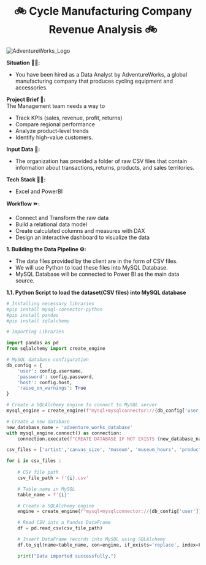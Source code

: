 <h1 align='center'>🚲 Cycle Manufacturing Company Revenue Analysis 🚲</h1>

![AdventureWorks_Logo](https://github.com/Mangeshgp14/Cycle_Company_Revenue_Analysis/assets/107695842/cc4290c0-5cf8-4554-9c51-a037e3c7a546)


**Situation 🧑‍💼:**
- You have been hired as a Data Analyst by AdventureWorks, a global manufacturing company that produces cycling equipment and accessories.

**Project Brief 📄:**
\
The Management team needs a way to
- Track KPIs (sales, revenue, profit, returns)
- Compare regional performance
- Analyze product-level trends
- Identify high-value customers.

**Input Data 📁:**
- The organization has provided a folder of raw CSV files that contain information about transactions, returns, products, and sales territories.

**Tech Stack 👩‍💻:**
- Excel and PowerBI

**Workflow ⏩:**
- Connect and Transform the raw data
- Build a relational data model
- Create calculated columns and measures with DAX
- Design an interactive dashboard to visualize the data

**1. Building the Data Pipeline ⚙️:**
- The data files provided by the client are in the form of CSV files.
- We will use Python to load these files into MySQL Database.
- MySQL Database will be connected to Power BI as the main data source.

**1.1. Python Script to load the dataset(CSV files) into MySQL database**

````PYTHON
# Installing necessary libraries
#pip install mysql-connector-python
#pip install pandas
#pip install sqlalchemy

# Importing Libraries

import pandas as pd
from sqlalchemy import create_engine

# MySQL database configuration
db_config = {
    'user': config.username,
    'password': config.password,
    'host': config.host,
    'raise_on_warnings': True
}

# Create a SQLAlchemy engine to connect to MySQL server
mysql_engine = create_engine(f"mysql+mysqlconnector://{db_config['user']}:{db_config['password']}@{db_config['host']}")

# Create a new database
new_database_name = 'adventure_works_database'
with mysql_engine.connect() as connection:
    connection.execute(f"CREATE DATABASE IF NOT EXISTS {new_database_name}")

csv_files = ['artist','canvas_size', 'museum', 'museum_hours', 'product_size', 'subject', 'work' ]

for i in csv_files :
    
    # CSV file path
    csv_file_path = f'{i}.csv'

    # Table name in MySQL
    table_name = f'{i}'

    # Create a SQLAlchemy engine
    engine = create_engine(f"mysql+mysqlconnector://{db_config['user']}:{db_config['password']}@{db_config['host']}/{db_config['new_database_name']}")

    # Read CSV into a Pandas DataFrame
    df = pd.read_csv(csv_file_path)

    # Insert DataFrame records into MySQL using SQLAlchemy
    df.to_sql(name=table_name, con=engine, if_exists='replace', index=False)

    print("Data imported successfully.")
````
